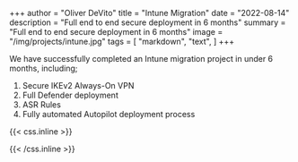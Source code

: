 +++
author = "Oliver DeVito"
title = "Intune Migration"
date = "2022-08-14"
description = "Full end to end secure deployment in 6 months"
summary = "Full end to end secure deployment in 6 months"
image = "/img/projects/intune.jpg"
tags = [
    "markdown",
    "text",
]
+++

We have successfully completed an Intune migration project in under 6 months, including;

1. Secure IKEv2 Always-On VPN
2. Full Defender deployment
3. ASR Rules
4. Fully automated Autopilot deployment process


{{< css.inline >}}
<style>
.canon { background: white; width: 100%; height: auto; }
</style>
{{< /css.inline >}}
